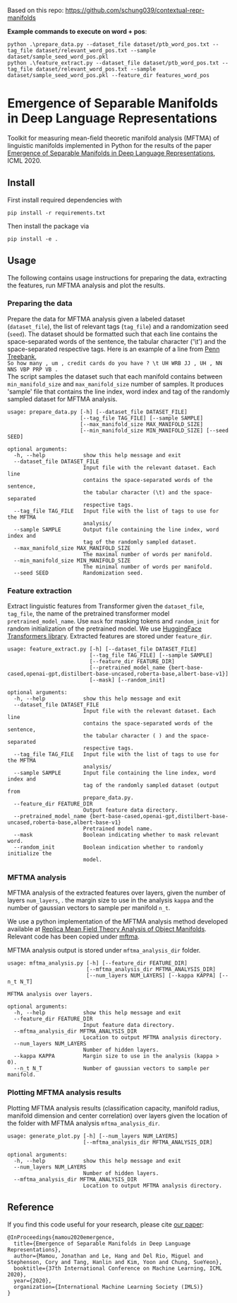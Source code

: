 Based on this repo: https://github.com/schung039/contextual-repr-manifolds

**Example commands to execute on word + pos**:
```
python .\prepare_data.py --dataset_file dataset/ptb_word_pos.txt --tag_file dataset/relevant_word_pos.txt --sample dataset/sample_seed_word_pos.pkl
python .\feature_extract.py --dataset_file dataset/ptb_word_pos.txt --tag_file dataset/relevant_word_pos.txt --sample dataset/sample_seed_word_pos.pkl --feature_dir features_word_pos
```

# Emergence of Separable Manifolds in Deep Language Representations

Toolkit for measuring mean-field theoretic manifold analysis (MFTMA) of linguistic manifolds
 implemented in Python
 for the results of the paper [Emergence of Separable Manifolds in Deep Language Representations](https://arxiv.org/pdf/2006.01095.pdf), ICML 2020.


## Install

First install required dependencies with
```
pip install -r requirements.txt
```

Then install the package via
```
pip install -e .
```
## Usage
The following contains usage instructions for preparing the data, extracting the features, run
 MFTMA analysis and plot the results.

### Preparing the data
Prepare the data for MFTMA analysis given a labeled dataset (`dataset_file`), the list of
 relevant tags (`tag_file`) and a
 randomization seed (`seed`).
The dataset should be formatted such that each line contains the space-separated words of the
 sentence, the tabular character ('\t') and the space-separated respective tags.
Here is an example of a line from [Penn Treebank](https://catalog.ldc.upenn.edu/desc/addenda/LDC99T42.pos.txt
), \
`So how many , um , credit cards do you have ? \t UH WRB JJ , UH , NN NNS VBP PRP VB .`\
The script samples the dataset such that each
manifold contains between `min_manifold_size` and `max_manifold_size` number of
samples. It produces 'sample' file that contains the line index, word index and tag of the
 randomly sampled dataset for MFTMA analysis.

```buildoutcfg
usage: prepare_data.py [-h] [--dataset_file DATASET_FILE]
                       [--tag_file TAG_FILE] [--sample SAMPLE]
                       [--max_manifold_size MAX_MANIFOLD_SIZE]
                       [--min_manifold_size MIN_MANIFOLD_SIZE] [--seed SEED]

optional arguments:
  -h, --help            show this help message and exit
  --dataset_file DATASET_FILE
                        Input file with the relevant dataset. Each line
                        contains the space-separated words of the sentence,
                        the tabular character (\t) and the space-separated
                        respective tags.
  --tag_file TAG_FILE   Input file with the list of tags to use for the MFTMA
                        analysis/
  --sample SAMPLE       Output file containing the line index, word index and
                        tag of the randomly sampled dataset.
  --max_manifold_size MAX_MANIFOLD_SIZE
                        The maximal number of words per manifold.
  --min_manifold_size MIN_MANIFOLD_SIZE
                        The minimal number of words per manifold.
  --seed SEED           Randomization seed.
```

### Feature extraction
Extract linguistic features from Transformer given the `dataset_file`, `tag_file`, the name
 of the pretrained transformer model `pretrained_model_name`. Use `mask` for masking tokens and
  `random_init` for random initialization of the pretrained model. We use
 [ HuggingFace
 Transformers library](https://github.com/huggingface/transformers).
Extracted features are stored under `feature_dir`.

```buildoutcfg
usage: feature_extract.py [-h] [--dataset_file DATASET_FILE]
                          [--tag_file TAG_FILE] [--sample SAMPLE]
                          [--feature_dir FEATURE_DIR]
                          [--pretrained_model_name {bert-base-cased,openai-gpt,distilbert-base-uncased,roberta-base,albert-base-v1}]
                          [--mask] [--random_init]

optional arguments:
  -h, --help            show this help message and exit
  --dataset_file DATASET_FILE
                        Input file with the relevant dataset. Each line
                        contains the space-separated words of the sentence,
                        the tabular character ( ) and the space-separated
                        respective tags.
  --tag_file TAG_FILE   Input file with the list of tags to use for the MFTMA
                        analysis/
  --sample SAMPLE       Input file containing the line index, word index and
                        tag of the randomly sampled dataset (output from
                        prepare_data.py.
  --feature_dir FEATURE_DIR
                        Output feature data directory.
  --pretrained_model_name {bert-base-cased,openai-gpt,distilbert-base-uncased,roberta-base,albert-base-v1}
                        Pretrained model name.
  --mask                Boolean indicating whether to mask relevant word.
  --random_init         Boolean indication whether to randomly initialize the
                        model.
```

### MFTMA analysis
MFTMA analysis of the extracted features over layers, given the number of layers `num_layers`, .
the margin size to use in the analysis `kappa` and the number of gaussian vectors to sample per
 manifold `n_t`.
 
We use a python implementation of the MFTMA analysis method developed available
 at [Replica Mean Field Theory Analysis of Object Manifolds](https://github.com/schung039/neural_manifolds_replicaMFT/).
Relevant code has been copied under [mftma](https://github.com/schung039/contextual-repr-manifolds/tree/master/mftma).

MFTMA analysis output is stored under `mftma_analysis_dir` folder.

```buildoutcfg
usage: mftma_analysis.py [-h] [--feature_dir FEATURE_DIR]
                         [--mftma_analysis_dir MFTMA_ANALYSIS_DIR]
                         [--num_layers NUM_LAYERS] [--kappa KAPPA] [--n_t N_T]

MFTMA analysis over layers.

optional arguments:
  -h, --help            show this help message and exit
  --feature_dir FEATURE_DIR
                        Input feature data directory.
  --mftma_analysis_dir MFTMA_ANALYSIS_DIR
                        Location to output MFTMA analysis directory.
  --num_layers NUM_LAYERS
                        Number of hidden layers.
  --kappa KAPPA         Margin size to use in the analysis (kappa > 0).
  --n_t N_T             Number of gaussian vectors to sample per manifold.
```

### Plotting MFTMA analysis results
Plotting MFTMA analysis results (classification capacity, manifold radius,
manifold dimension and center correlation) over layers given the location of the folder with
 MFTMA analysis `mftma_analysis_dir`.
```buildoutcfg
usage: generate_plot.py [-h] [--num_layers NUM_LAYERS]
                        [--mftma_analysis_dir MFTMA_ANALYSIS_DIR]

optional arguments:
  -h, --help            show this help message and exit
  --num_layers NUM_LAYERS
                        Number of hidden layers.
  --mftma_analysis_dir MFTMA_ANALYSIS_DIR
                        Location to output MFTMA analysis directory.
```

## Reference
If you find this code useful for your research, please cite [our paper](https://arxiv.org/pdf/2006.01095.pdf):
```
@InProceedings{mamou2020emergence,
  title={Emergence of Separable Manifolds in Deep Language Representations},
  author={Mamou, Jonathan and Le, Hang and Del Rio, Miguel and Stephenson, Cory and Tang, Hanlin and Kim, Yoon and Chung, SueYeon},
  booktitle={37th International Conference on Machine Learning, ICML 2020},
  year={2020},
  organization={International Machine Learning Society (IMLS)}
}
```
